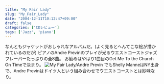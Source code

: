 ```yaml
---
title: "My Fair Lady"
slug: "My_Fair_Lady"
date: "2004-12-11T10:12:47+09:00"
draft: false
categories: ['CDレビュー']
tags: ['Jazz', 'piano']
---
```


なんともジャケットがおしゃれなアルバムだ。(よく見るとへんてこな絵が描かれているのだが) ピアノのAndre Previnのプレイが光るウエストコーストジャズフレーバーたっぷりの全8曲。 お勧めはやはり1曲目のGet Me To the Church On Timeで決まり。 ![My Fair Lady/Andre Previn](/wp-content/archives/20041211.jpg) でもShelly ManneはNY出身で、Andre Previnはドイツ人という組み合わせでウエストコーストとは妙味なり。